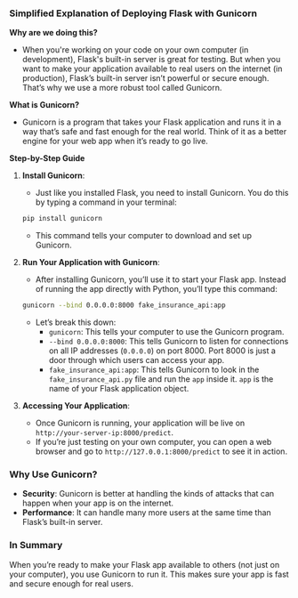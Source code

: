 
### Simplified Explanation of Deploying Flask with Gunicorn

**Why are we doing this?**
- When you're working on your code on your own computer (in development), Flask's built-in server is great for testing. But when you want to make your application available to real users on the internet (in production), Flask’s built-in server isn’t powerful or secure enough. That’s why we use a more robust tool called Gunicorn.

**What is Gunicorn?**
- Gunicorn is a program that takes your Flask application and runs it in a way that’s safe and fast enough for the real world. Think of it as a better engine for your web app when it’s ready to go live.

**Step-by-Step Guide**

1. **Install Gunicorn**:
   - Just like you installed Flask, you need to install Gunicorn. You do this by typing a command in your terminal:
   ```bash
   pip install gunicorn
   ```
   - This command tells your computer to download and set up Gunicorn.

2. **Run Your Application with Gunicorn**:
   - After installing Gunicorn, you’ll use it to start your Flask app. Instead of running the app directly with Python, you’ll type this command:
   ```bash
   gunicorn --bind 0.0.0.0:8000 fake_insurance_api:app
   ```
   - Let’s break this down:
     - `gunicorn`: This tells your computer to use the Gunicorn program.
     - `--bind 0.0.0.0:8000`: This tells Gunicorn to listen for connections on all IP addresses (`0.0.0.0`) on port 8000. Port 8000 is just a door through which users can access your app.
     - `fake_insurance_api:app`: This tells Gunicorn to look in the `fake_insurance_api.py` file and run the `app` inside it. `app` is the name of your Flask application object.

3. **Accessing Your Application**:
   - Once Gunicorn is running, your application will be live on `http://your-server-ip:8000/predict`.
   - If you’re just testing on your own computer, you can open a web browser and go to `http://127.0.0.1:8000/predict` to see it in action.

### Why Use Gunicorn?
- **Security**: Gunicorn is better at handling the kinds of attacks that can happen when your app is on the internet.
- **Performance**: It can handle many more users at the same time than Flask’s built-in server.

### In Summary
When you’re ready to make your Flask app available to others (not just on your computer), you use Gunicorn to run it. This makes sure your app is fast and secure enough for real users.

